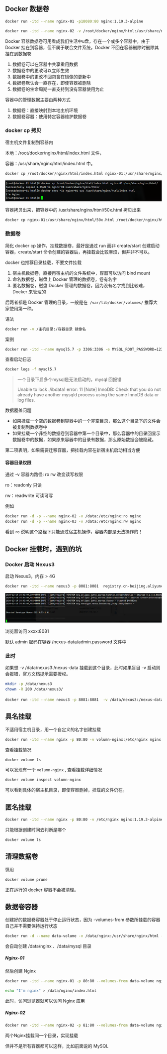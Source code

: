 ## Docker 数据卷

```sh
docker run -itd --name nginx-01 -p18080:80 nginx:1.19.3-alpine
```



```sh
docker run -itd --name nginx-02 -v /root/docker/nginx/html:/usr/share/nginx/html -p18080:80 nginx:1.19.3-alpine
```



Docker 容器数据卷可用看成我们生活中u盘，存在一个或多个容器中，由于 Docker 挂在到容器，但不属于联合文件系统，Docker 不回在容器删除时删除其挂在到数据卷

1. 数据卷可以在容器中共享重用数据
2. 数据卷中的更改可以立即生效
3. 数据卷中的更改不回包含在镜像的更新中
4. 数据卷默认会一直存在，即使容器被删除
5. 数据卷的生命周期一直支持到没有容器使用为止



容器中的管理数据主要由两种方式

1. 数据卷：直接映射到本地主机环境
2. 数据卷容器：使用特定容器维护数据卷



### docker cp 拷贝

宿主机文件复制到容器内

本地：/root/docker/nginx/html/index.html 文件，

容器：/usr/share/nginx/html/index.html 中。

```sh
docker cp /root/docker/nginx/html/index.html nginx-01:/usr/share/nginx/html/
```

![image-20241219214942242](images/03-Docker数据卷/image-20241219214942242.png)



容器拷贝出来，把容器中的 /usr/share/nginx/html/50x.html 拷贝出来

```sh
docker cp nginx-01:/usr/share/nginx/html/50x.html /root/docker/nginx/html/
```





### 数据卷

简化 docker cp 操作，挂载数据卷，最好是通过 run 而非 create/start 创建启动容器，create/start 命令创建的容器后，再挂载会比较麻烦，但并非不可以。

docker 也推荐目录挂载，不要文件挂载



1. 宿主机数据卷，直接再宿主机的文件系统中，容器可以访问 bind mount
2. 命名数据卷，磁盘上 Docker 管理的数据卷，卷有名字
3. 匿名数据卷，磁盘 Docker 管理的数据卷，因为没有名字找到比较难，Docker 来管理的

后两者都是 Docker 管理的目录，一般是在` /var/lib/docker/volumes/` 推荐大家使用第一种。



语法

```sh
docker run -v /主机目录:/容器目录 镜像名
```

案例

```sh
docker run -itd --name mysql5.7 -p 3306:3306 -e MYSQL_ROOT_PASSWORD=123456 -v /data/mysql:/var/lib/mysql registry.cn-beijing.aliyuncs.com/yuncenliu/mysql:5.7.44 --character-set-server=utf8mb4 --collation-server=utf8mb4_unicode_ci
```

查看启动日志

```sh
docker logs -f mysql5.7
```

> 一个目录下启多个mysql是无法启动的，mysql 回报错
>
> Unable to lock ./ibdata1 error: 11
> [Note] InnoDB: Check that you do not already have another mysqld process using the same InnoDB data or log files.





数据覆盖问题

+ 如果挂载一个空的数据卷到容器中的一个非空目录，那么这个目录下的文件会被复制到数据卷中
+ 如果挂载一个非空的数据卷到容器中第一个目录中，那么容器中的目录回显示数据卷中的数据，如果原来容器中的目录有数据，那么原始数据会被隐藏。



第二项表明，如果需要迁移容器，把挂载内容在新宿主机启动相当方便



#### 容器目录权限

通过 -v 容器内路径: ro  rw  改变读写权限

ro：readonly 只读

rw：readwrite 可读可写

例如

```sh
docker run -d -p --name nginx-02 -v /data:/etc/nginx:ro nginx
docker run -d -p --name nginx-03 -v /data:/etc/nginx:rw nginx
```

看到 `ro` 说明这个路径下只能通过宿主机操作，容器内部是无法操作的！



## Docker 挂载时，遇到的坑

### Docker 启动 Nexus3

启动 Nexus3，内存 > 4G

```sh
docker run -itd --name nexus3 -p 8081:8081  registry.cn-beijing.aliyuncs.com/yuncenliu/nexus3:3.75.1 
```

![image-20241219224324252](images/03-Docker数据卷/image-20241219224324252.png)

浏览器访问 xxxx:8081 

默认 admin 密码在容器 /nexus-data/admin.password 文件中

### 此时

如果想 -v /data/nexus3:/nexus-data 挂载到这个目录，此时如果盲目 -v 启动则会报错，官方文档提示需要授权。

```sh
mkdir -p /data/nexus3
chown -R 200 /data/nexus3/

docker run -itd --name nexus3 -p 8081:8081  -v /data/nexus3:/nexus-data registry.cn-beijing.aliyuncs.com/yuncenliu/nexus3:3.75.1 
```





## 具名挂载



不适用宿主机目录，用一个自定义的名字创建挂载

```sh
docker run -itd --name nginx -p 80:80 -v volumn-nginx:/etc/nginx nginx:1.19.3-alpine
```

查看挂载情况

```sh
docker volume ls
```

可以发现有一个 `volumn-nginx` , 查看挂载详细情况

```sh
docker volume inspect volumn-nginx
```

可以看到具体的宿主机目录，即使容器删掉，挂载的文件仍在。





## 匿名挂载



```sh
docker run -itd --name nginx -p 80:80 -v /etc/nginx nginx:1.19.3-alpine
```

只能根据创建时间去判断是哪个

```sh
docker volume ls
```



## 清理数据卷

慎用

```sh
docker volume prune
```

正在运行的 docker 容器不会被清理。





## 数据卷容器



创建好的数据卷容器处于停止运行状态，因为 -volumes-from 参数所挂载的容器自己并不需要保持运行状态

```sh
docker run -d --name data-volume -v /data/nginx:/usr/share/nginx/html -v /data/mysql:/var/lib/mysql registry.cn-beijing.aliyuncs.com/yuncenliu/centos:7.9.2009
```

会自动创建 /data/nginx 、/data/mysql 目录



##### Nginx-01

然后创建 Nginx

```sh
docker run -itd --name nginx-01 -p 80:80 --volumes-from data-volume nginx:1.19.3-alpine
```

```sh
echo "I'm nginx" > /data/nginx/index.html
```

此时，访问浏览器就可以访问 Nginx 应用



##### Nginx-02

```sh
docker run -itd --name nginx-02 -p 81:80 --volumes-from data-volume nginx:1.19.3-alpine
```

两个Nginx挂载同一个目录，实现挂载



但并不是所有容器都可以这样，比如前面说的 MySQL 